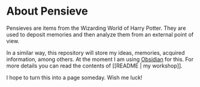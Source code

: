 # About Pensieve

Pensieves are items from the Wizarding World of Harry Potter. They are used to deposit memories and then analyze them from an external point of view.

In a similar way, this repository will store my ideas, memories, acquired information, among others. At the moment I am using [Obsidian](https://obsidian.md/) for this. For more details you can read the contents of [[README | my workshop]].

I hope to turn this into a page someday. Wish me luck!